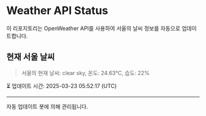 
# Weather API Status

이 리포지토리는 OpenWeather API를 사용하여 서울의 날씨 정보를 자동으로 업데이트합니다.

## 현재 서울 날씨
> 서울의 현재 날씨: clear sky, 온도: 24.63°C, 습도: 22%

⏳ 업데이트 시간: 2025-03-23 05:52:17 (UTC)

---
자동 업데이트 봇에 의해 관리됩니다.
